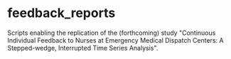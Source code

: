 # feedback_reports
Scripts enabling the replication of the (forthcoming) study "Continuous Individual Feedback to Nurses at Emergency Medical Dispatch Centers: A Stepped-wedge, Interrupted Time Series Analysis".
